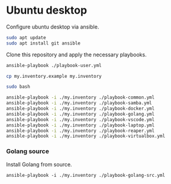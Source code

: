 # Ubuntu desktop

Configure ubuntu desktop via ansible.

```bash
sudo apt update
sudo apt install git ansible
```

Clone this repository and apply the necessary playbooks.

```bash
ansible-playbook ./playbook-user.yml

cp my.inventory.example my.inventory

sudo bash

ansible-playbook -i ./my.inventory ./playbook-common.yml
ansible-playbook -i ./my.inventory ./playbook-samba.yml
ansible-playbook -i ./my.inventory ./playbook-docker.yml
ansible-playbook -i ./my.inventory ./playbook-golang.yml
ansible-playbook -i ./my.inventory ./playbook-vscode.yml
ansible-playbook -i ./my.inventory ./playbook-laptop.yml
ansible-playbook -i ./my.inventory ./playbook-reaper.yml
ansible-playbook -i ./my.inventory ./playbook-virtualbox.yml
```

### Golang source

Install Golang from source.

```
ansible-playbook -i ./my.inventory ./playbook-golang-src.yml
```
